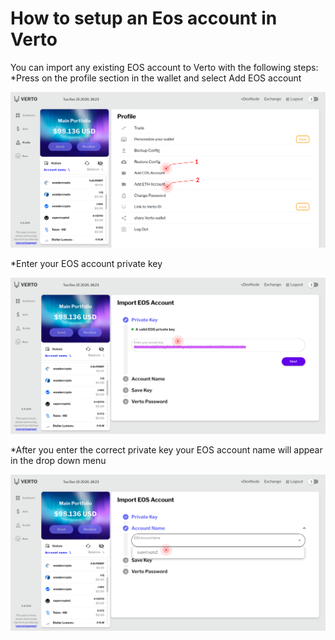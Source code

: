 # How to setup an Eos account in Verto
You can import any existing EOS account to Verto with the following steps:    
*Press on the profile section in the wallet and select Add EOS account
     
![](https://raw.githubusercontent.com/Volentix/blog/master/faq/assets/add-eth-&-eos-account.png)   
     
*Enter your EOS account private key   

![](https://raw.githubusercontent.com/Volentix/blog/master/faq/assets/add-eos-private-key.png)   
     
*After you enter the correct private key your EOS account name will appear in the drop down menu   

![](https://raw.githubusercontent.com/Volentix/blog/master/faq/assets/add-eos-private-key-2.png)   
